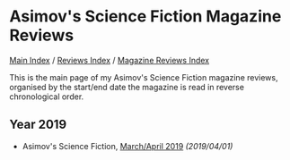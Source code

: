 # Asimov's Science Fiction Magazine Reviews

[Main Index](../../../README.md) / [Reviews Index](../../README.md) / [Magazine Reviews Index](../README.md)

This is the main page of my Asimov's Science Fiction magazine reviews, organised by the start/end date the magazine is read in reverse chronological order.

## Year 2019

- Asimov's Science Fiction, [March/April 2019](20190401-Asimovs201903.md) *(2019/04/01)*
